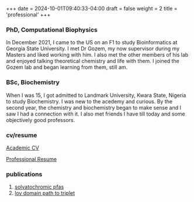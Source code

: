 +++
date = 2024-10-01T09:40:33-04:00
draft = false
weight = 2
title = 'professional'
+++

### PhD, Computational Biophysics


In December 2021, I came to the US on an F1 to study Bioinformatics 
at Georgia State University. 
I met Dr Gozem, my now supervisor during my Masters and liked working with him. 
I also met the other members of his lab and enjoyed talking theoretical chemistry 
and life with them.
I joined the Gozem lab and began learning from them, still am. 


### BSc, Biochemistry
When I was 15, I got admitted to Landmark University, Kwara State, Nigeria 
to study Biochemistry.
I was new to the acedemy and curious. 
By the second year, the chemistry and biochemistry began to make sense 
and I saw I had a connection with it.
I also met friends I have till today and some objectively good professors.


### cv/resume
[Academic CV](https://docs.google.com/document/d/1E4Vk6dbjj_ZWRJ-sSVhOyFLhlsAgLDe0/edit?usp=drive_link&ouid=109651482417121592888&rtpof=true&sd=true)

[Professional Resume](https://drive.google.com/file/d/1KiRu7zSTUCz6LWn-hNTEdOb6JnKF3cU0/view?usp=drive_link)

### publications

1. [solvatochromic pfas](https://pubs.rsc.org/en/content/articlelanding/2023/tc/d3tc03278g/unauth)
2. [lov domain path to triplet](https://chemistry-europe.onlinelibrary.wiley.com/doi/10.1002/chem.202500117)
